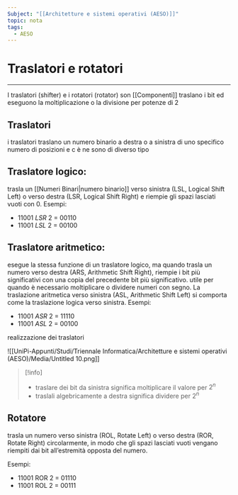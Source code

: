 ```yaml
---
Subject: "[[Architetture e sistemi operativi (AESO)]]"
topic: nota
tags:
  - AESO
---
```


# Traslatori e rotatori
---

I traslatori (shifter) e i rotatori (rotator) son [[Componenti]]  traslano i bit ed eseguono la moltiplicazione o la divisione per potenze di 2

## Traslatori

i traslatori traslano un numero binario a destra o a sinistra di uno specifico numero di posizioni e c è ne sono di diverso tipo

## Traslatore logico:

trasla un [[Numeri Binari|numero binario]] verso sinistra (LSL, Logical Shift Left)
o verso destra (LSR, Logical Shift Right) e riempie gli spazi lasciati vuoti con 0. 
Esempi:
- 11001 _LSR_ 2 = 00110
- 11001 _LSL_ 2 = 00100

## Traslatore aritmetico:

esegue la stessa funzione di un traslatore logico, ma quando trasla un numero verso destra (ARS, Arithmetic Shift Right), riempie i bit più significativi con una copia del precedente bit più significativo. utile per quando è necessario moltiplicare o dividere numeri con segno. La traslazione aritmetica verso sinistra (ASL, Arithmetic Shift Left) si comporta come la traslazione logica verso sinistra.
Esempi:

- 11001 _ASR_  2 = 11110
- 11001 _ASL_ 2 = 00100

realizzazione dei traslatori

![[UniPi-Appunti/Studi/Triennale Informatica/Architetture e sistemi operativi (AESO)/Media/Untitled 10.png]]

>[!info]
>- traslare dei bit da sinistra significa moltiplicare il valore per $2^n$ 
>- traslali algebricamente a destra significa dividere per $2^n$

## Rotatore

trasla un numero verso sinistra (ROL, Rotate Left) o verso destra
(ROR, Rotate Right) circolarmente, in modo che gli spazi lasciati vuoti vengano riempiti dai bit all’estremità opposta del numero.

Esempi:

- 11001 ROR 2 = 01110
- 11001 ROL 2 = 00111
